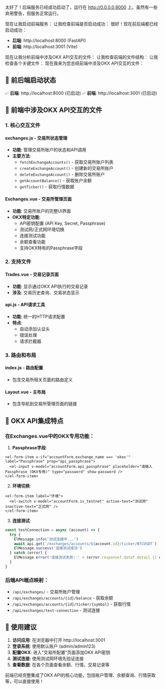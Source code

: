 太好了！后端服务已经成功启动了，运行在 http://0.0.0.0:8000 上。虽然有一些弃用警告，但服务正常运行。

现在让我启动前端服务： 让我检查前端是否启动成功： 很好！现在前后端都已经启动成功：

- **后端**: http://localhost:8000 (FastAPI)
- **前端**: http://localhost:3001 (Vite)

现在让我分析前端中涉及OKX API交互的文件： 让我检查前端的文件结构： 让我检查各个关键文件： 现在我来为您总结前端中涉及OKX API交互的文件：

## 🎯 前后端启动状态

✅ **后端**: http://localhost:8000 (已启动)
✅ **前端**: http://localhost:3001 (已启动)

## 📁 前端中涉及OKX API交互的文件

### 1. **核心交互文件**

#### exchanges.js - 交易所状态管理

- **功能**: 管理交易所账户的状态和API调用
- **主要方法**:
  - `fetchExchangeAccounts()` - 获取交易所账户列表
  - `createExchangeAccount()` - 创建新的交易所账户
  - `deleteExchangeAccount()` - 删除交易所账户
  - `getAccountBalance()` - 获取账户余额
  - `getTicker()` - 获取行情数据

#### Exchanges.vue - 交易所管理页面

- **功能**: 交易所账户的完整UI界面
- **OKX特定功能**:
  - API密钥配置 (API Key, Secret, Passphrase)
  - 测试网/正式网环境切换
  - 连接测试功能
  - 余额查看功能
  - 支持OKX特有的Passphrase字段

### 2. **支持文件**

#### Trades.vue - 交易记录页面

- **功能**: 显示通过OKX API执行的交易记录
- **涉及**: 交易历史查询、交易状态显示

#### api.js - API请求工具

- **功能**: 统一的HTTP请求配置
- **特点**:
  - 自动添加认证头
  - 错误处理
  - 请求拦截器

### 3. **路由和布局**

#### index.js - 路由配置

- 包含交易所相关页面的路由定义

#### Layout.vue - 主布局

- 包含导航到交易所管理页面的链接

## 🔧 OKX API集成特点

### 在Exchanges.vue中的OKX专用功能：

1. **Passphrase字段**:

```vue
<el-form-item v-if="accountForm.exchange_name === 'okex'" label="Passphrase" prop="api_passphrase">
  <el-input v-model="accountForm.api_passphrase" placeholder="请输入Passphrase (OKX专用)" type="password" show-password />
</el-form-item>
```

2. **环境切换**:

```vue
<el-form-item label="环境">
  <el-switch v-model="accountForm.is_testnet" active-text="测试网" inactive-text="正式网" />
</el-form-item>
```

3. **连接测试**:

```javascript
const testConnection = async (account) => {
  try {
    ElMessage.info('测试连接中...')
    await api.get(`/exchanges/accounts/${account.id}/ticker/BTCUSDT`)
    ElMessage.success('连接测试成功')
  } catch (error) {
    ElMessage.error('连接测试失败: ' + (error.response?.data?.detail || error.message))
  }
}
```

### 后端API端点映射：

- `/api/exchanges/` - 交易所账户管理
- `/api/exchanges/accounts/{id}/balance` - 获取余额
- `/api/exchanges/accounts/{id}/ticker/{symbol}` - 获取行情
- `/api/exchanges/test-connection` - 测试连接

## 🚀 使用建议

1. **访问应用**: 在浏览器中打开 http://localhost:3001
2. **登录系统**: 使用默认账户 (admin/admin123)
3. **配置OKX**: 进入"交易所配置"页面添加OKX API密钥
4. **测试连接**: 使用测试网环境先验证连接
5. **查看数据**: 在各个页面查看余额、行情、交易记录等

前端已经完整集成了OKX API的核心功能，包括账户管理、余额查询、行情获取等，可以直接使用！
